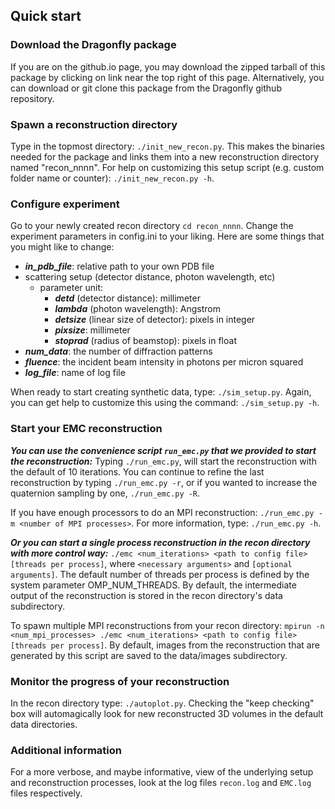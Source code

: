 ## Quick start 
### Download the Dragonfly package
If you are on the github.io page, you may download the zipped tarball of this package by clicking on link near the top right of this page. Alternatively, you can download or git clone this package from the Dragonfly github repository.

### Spawn a reconstruction directory
Type in the topmost directory:
	```
	./init_new_recon.py
	```.
This makes the binaries needed for the package and links them into a new reconstruction directory named "recon_nnnn". For help on customizing this setup script (e.g. custom folder name or counter):
	```
	./init_new_recon.py -h
	```.

### Configure experiment
Go to your newly created recon directory
	```
	cd recon_nnnn
	```.
Change the experiment parameters in config.ini to your liking. 
Here are some things that you might like to change:
- ***in_pdb_file***: relative path to your own PDB file
- scattering setup (detector distance, photon wavelength, etc)
	* parameter unit:
		* ***detd*** (detector distance): millimeter
		* ***lambda*** (photon wavelength): Angstrom
		* ***detsize*** (linear size of detector): pixels in integer
		* ***pixsize***: millimeter
		* ***stoprad*** (radius of beamstop): pixels in float
- ***num_data***: the number of diffraction patterns
- ***fluence***: the incident beam intensity in photons per micron squared
- ***log_file***: name of log file

When ready to start creating synthetic data, type:
	```
	./sim_setup.py
	```.
Again, you can get help to customize this using the command:
	```
	./sim_setup.py -h
	```.

### Start your EMC reconstruction
***You can use the convenience script ```run_emc.py``` that we provided to start the reconstruction:***
Typing 
	```
	./run_emc.py
	```,
will start the reconstruction with the default of 10 iterations.
You can continue to refine the last reconstruction by typing 
	```
	./run_emc.py -r
	```,
or if you wanted to increase the quaternion sampling by one, 
	```
	./run_emc.py -R
	```.

If you have enough processors to do an MPI reconstruction:
	```
	./run_emc.py -m <number of MPI processes>
	```.
For more information, type:
	```
	./run_emc.py -h
	```.


***Or you can start a single process reconstruction in the recon directory with more control way:***
	```
	./emc <num_iterations> <path to config file> [threads per process]
	```,
where ```<necessary arguments>``` and ```[optional arguments]```. The default number of threads per process is defined by the system parameter OMP_NUM_THREADS.
By default, the intermediate output of the reconstruction is stored in the recon directory's data subdirectory.

To spawn multiple MPI reconstructions from your recon directory:
	```
	mpirun -n <num_mpi_processes> ./emc <num_iterations> <path to config file> [threads per process]
	```.
By default, images from the reconstruction that are generated by this script are saved to the data/images subdirectory.

### Monitor the progress of your reconstruction 
In the recon directory type:
	```
	./autoplot.py
	```.
Checking the "keep checking" box will automagically look for new reconstructed 3D volumes in the default data directories.

### Additional information
For a more verbose, and maybe informative, view of the underlying setup and reconstruction processes, look at the log files ```recon.log``` and ```EMC.log``` files respectively.
